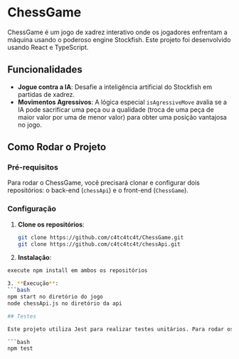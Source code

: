 # ChessGame

ChessGame é um jogo de xadrez interativo onde os jogadores enfrentam a máquina usando o poderoso engine Stockfish. Este projeto foi desenvolvido usando React e TypeScript.

## Funcionalidades

- **Jogue contra a IA**: Desafie a inteligência artificial do Stockfish em partidas de xadrez.
- **Movimentos Agressivos**: A lógica especial `isAgressiveMove` avalia se a IA pode sacrificar uma peça ou a qualidade (troca de uma peça de maior valor por uma de menor valor) para obter uma posição vantajosa no jogo.


## Como Rodar o Projeto

### Pré-requisitos

Para rodar o ChessGame, você precisará clonar e configurar dois repositórios: o back-end (`chessApi`) e o front-end (`ChessGame`).

### Configuração

1. **Clone os repositórios**:
   ```bash
   git clone https://github.com/c4tc4tc4t/ChessGame.git
   git clone https://github.com/c4tc4tc4t/chessApi.git

2. **Instalação**:
  ```bash
  execute npm install em ambos os repositórios

3. **Execução**:
  ```bash
  npm start no diretório do jogo
  node chessApi.js no diretório da api

## Testes

Este projeto utiliza Jest para realizar testes unitários. Para rodar os testes, execute:

```bash
npm test
